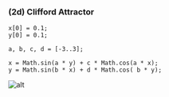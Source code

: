 ### (2d) Clifford Attractor
```JS
x[0] = 0.1;
y[0] = 0.1;

a, b, c, d = [-3..3];

x = Math.sin(a * y) + c * Math.cos(a * x);
y = Math.sin(b * x) + d * Math.cos( b * y);
```


![alt][logo]

[logo]:[](sample.gif) ""
